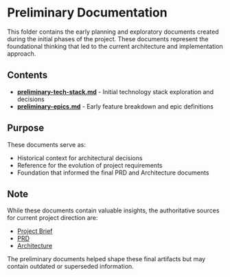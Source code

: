 # Preliminary Documentation

This folder contains the early planning and exploratory documents created during the initial phases of the project. These documents represent the foundational thinking that led to the current architecture and implementation approach.

## Contents

- **[preliminary-tech-stack.md](./preliminary-tech-stack.md)** - Initial technology stack exploration and decisions
- **[preliminary-epics.md](./preliminary-epics.md)** - Early feature breakdown and epic definitions

## Purpose

These documents serve as:
- Historical context for architectural decisions
- Reference for the evolution of project requirements
- Foundation that informed the final PRD and Architecture documents

## Note

While these documents contain valuable insights, the authoritative sources for current project direction are:
- [Project Brief](../project-brief.md)
- [PRD](../prd.md)  
- [Architecture](../architecture.md)

The preliminary documents helped shape these final artifacts but may contain outdated or superseded information.